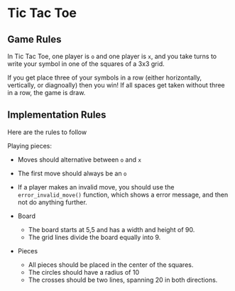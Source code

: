 # Tic Tac Toe

## Game Rules

In Tic Tac Toe, one player is `o` and one player is `x`, and you take turns to write your symbol in one of the squares of a 3x3 grid.

If you get place three of your symbols in a row (either horizontally, vertically, or diagnoally) then you win! If all spaces get taken without three in a row, the game is draw.

## Implementation Rules

Here are the rules to follow

Playing pieces:

- Moves should alternative between `o` and `x`
- The first move should always be an `o`
- If a player makes an invalid move, you should use the `error_invalid_move()` function, which shows a error message, and then not do anything further.

- Board

  - The board starts at 5,5 and has a width and height of 90.
  - The grid lines divide the board equally into 9.

- Pieces
  - All pieces should be placed in the center of the squares.
  - The circles should have a radius of 10
  - The crosses should be two lines, spanning 20 in both directions.
